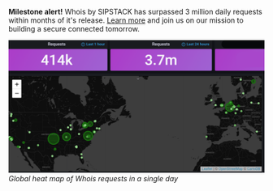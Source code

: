 **Milestone alert!** Whois by SIPSTACK has surpassed 3 million daily requests within months of it's release. [Learn more](https://www.sipstack.com/products/whois) and join us on our mission to building a secure connected tomorrow.  


![edited-whois-image](./edited-whois-image.png)
_Global heat map of Whois requests in a single day_
